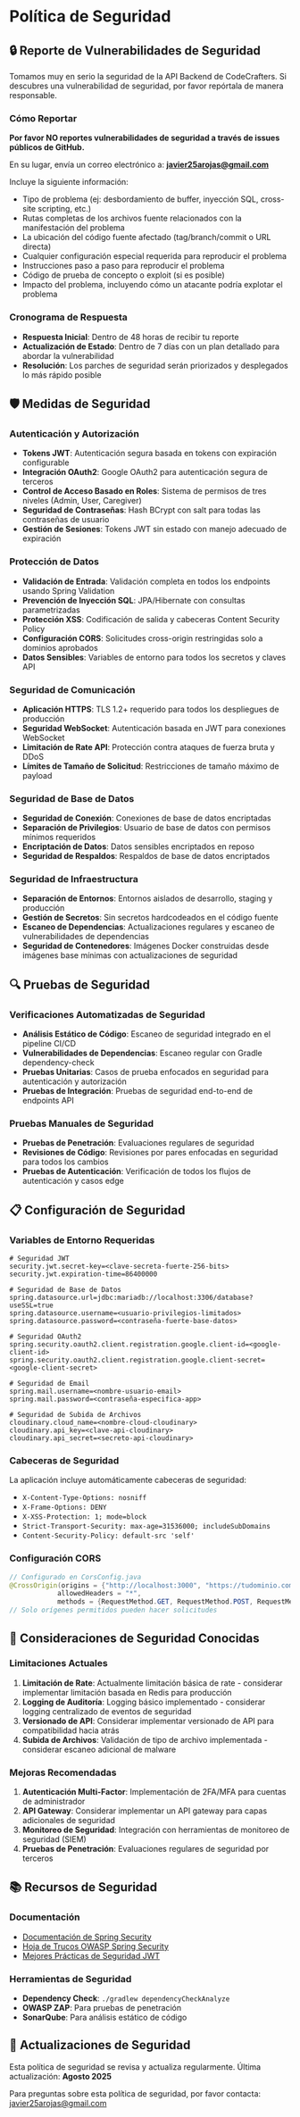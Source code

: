 # Política de Seguridad

## 🔒 Reporte de Vulnerabilidades de Seguridad

Tomamos muy en serio la seguridad de la API Backend de CodeCrafters. Si descubres una vulnerabilidad de seguridad, por favor repórtala de manera responsable.

### Cómo Reportar

**Por favor NO reportes vulnerabilidades de seguridad a través de issues públicos de GitHub.**

En su lugar, envía un correo electrónico a: **javier25arojas@gmail.com**

Incluye la siguiente información:
- Tipo de problema (ej: desbordamiento de buffer, inyección SQL, cross-site scripting, etc.)
- Rutas completas de los archivos fuente relacionados con la manifestación del problema
- La ubicación del código fuente afectado (tag/branch/commit o URL directa)
- Cualquier configuración especial requerida para reproducir el problema
- Instrucciones paso a paso para reproducir el problema
- Código de prueba de concepto o exploit (si es posible)
- Impacto del problema, incluyendo cómo un atacante podría explotar el problema

### Cronograma de Respuesta

- **Respuesta Inicial**: Dentro de 48 horas de recibir tu reporte
- **Actualización de Estado**: Dentro de 7 días con un plan detallado para abordar la vulnerabilidad
- **Resolución**: Los parches de seguridad serán priorizados y desplegados lo más rápido posible

## 🛡️ Medidas de Seguridad

### Autenticación y Autorización

- **Tokens JWT**: Autenticación segura basada en tokens con expiración configurable
- **Integración OAuth2**: Google OAuth2 para autenticación segura de terceros
- **Control de Acceso Basado en Roles**: Sistema de permisos de tres niveles (Admin, User, Caregiver)
- **Seguridad de Contraseñas**: Hash BCrypt con salt para todas las contraseñas de usuario
- **Gestión de Sesiones**: Tokens JWT sin estado con manejo adecuado de expiración

### Protección de Datos

- **Validación de Entrada**: Validación completa en todos los endpoints usando Spring Validation
- **Prevención de Inyección SQL**: JPA/Hibernate con consultas parametrizadas
- **Protección XSS**: Codificación de salida y cabeceras Content Security Policy
- **Configuración CORS**: Solicitudes cross-origin restringidas solo a dominios aprobados
- **Datos Sensibles**: Variables de entorno para todos los secretos y claves API

### Seguridad de Comunicación

- **Aplicación HTTPS**: TLS 1.2+ requerido para todos los despliegues de producción
- **Seguridad WebSocket**: Autenticación basada en JWT para conexiones WebSocket
- **Limitación de Rate API**: Protección contra ataques de fuerza bruta y DDoS
- **Límites de Tamaño de Solicitud**: Restricciones de tamaño máximo de payload

### Seguridad de Base de Datos

- **Seguridad de Conexión**: Conexiones de base de datos encriptadas
- **Separación de Privilegios**: Usuario de base de datos con permisos mínimos requeridos
- **Encriptación de Datos**: Datos sensibles encriptados en reposo
- **Seguridad de Respaldos**: Respaldos de base de datos encriptados

### Seguridad de Infraestructura

- **Separación de Entornos**: Entornos aislados de desarrollo, staging y producción
- **Gestión de Secretos**: Sin secretos hardcodeados en el código fuente
- **Escaneo de Dependencias**: Actualizaciones regulares y escaneo de vulnerabilidades de dependencias
- **Seguridad de Contenedores**: Imágenes Docker construidas desde imágenes base mínimas con actualizaciones de seguridad

## 🔍 Pruebas de Seguridad

### Verificaciones Automatizadas de Seguridad

- **Análisis Estático de Código**: Escaneo de seguridad integrado en el pipeline CI/CD
- **Vulnerabilidades de Dependencias**: Escaneo regular con Gradle dependency-check
- **Pruebas Unitarias**: Casos de prueba enfocados en seguridad para autenticación y autorización
- **Pruebas de Integración**: Pruebas de seguridad end-to-end de endpoints API

### Pruebas Manuales de Seguridad

- **Pruebas de Penetración**: Evaluaciones regulares de seguridad
- **Revisiones de Código**: Revisiones por pares enfocadas en seguridad para todos los cambios
- **Pruebas de Autenticación**: Verificación de todos los flujos de autenticación y casos edge

## 📋 Configuración de Seguridad

### Variables de Entorno Requeridas

```properties
# Seguridad JWT
security.jwt.secret-key=<clave-secreta-fuerte-256-bits>
security.jwt.expiration-time=86400000

# Seguridad de Base de Datos
spring.datasource.url=jdbc:mariadb://localhost:3306/database?useSSL=true
spring.datasource.username=<usuario-privilegios-limitados>
spring.datasource.password=<contraseña-fuerte-base-datos>

# Seguridad OAuth2
spring.security.oauth2.client.registration.google.client-id=<google-client-id>
spring.security.oauth2.client.registration.google.client-secret=<google-client-secret>

# Seguridad de Email
spring.mail.username=<nombre-usuario-email>
spring.mail.password=<contraseña-especifica-app>

# Seguridad de Subida de Archivos
cloudinary.cloud_name=<nombre-cloud-cloudinary>
cloudinary.api_key=<clave-api-cloudinary>
cloudinary.api_secret=<secreto-api-cloudinary>
```

### Cabeceras de Seguridad

La aplicación incluye automáticamente cabeceras de seguridad:

- `X-Content-Type-Options: nosniff`
- `X-Frame-Options: DENY`
- `X-XSS-Protection: 1; mode=block`
- `Strict-Transport-Security: max-age=31536000; includeSubDomains`
- `Content-Security-Policy: default-src 'self'`

### Configuración CORS

```java
// Configurado en CorsConfig.java
@CrossOrigin(origins = {"http://localhost:3000", "https://tudominio.com"},
            allowedHeaders = "*",
            methods = {RequestMethod.GET, RequestMethod.POST, RequestMethod.PUT, RequestMethod.DELETE})
// Solo orígenes permitidos pueden hacer solicitudes
```

## 🚨 Consideraciones de Seguridad Conocidas

### Limitaciones Actuales

1. **Limitación de Rate**: Actualmente limitación básica de rate - considerar implementar limitación basada en Redis para producción
2. **Logging de Auditoría**: Logging básico implementado - considerar logging centralizado de eventos de seguridad
3. **Versionado de API**: Considerar implementar versionado de API para compatibilidad hacia atrás
4. **Subida de Archivos**: Validación de tipo de archivo implementada - considerar escaneo adicional de malware

### Mejoras Recomendadas

1. **Autenticación Multi-Factor**: Implementación de 2FA/MFA para cuentas de administrador
2. **API Gateway**: Considerar implementar un API gateway para capas adicionales de seguridad
3. **Monitoreo de Seguridad**: Integración con herramientas de monitoreo de seguridad (SIEM)
4. **Pruebas de Penetración**: Evaluaciones regulares de seguridad por terceros

## 📚 Recursos de Seguridad

### Documentación

- [Documentación de Spring Security](https://spring.io/projects/spring-security)
- [Hoja de Trucos OWASP Spring Security](https://cheatsheetseries.owasp.org/cheatsheets/Spring_Security_Cheat_Sheet.html)
- [Mejores Prácticas de Seguridad JWT](https://auth0.com/blog/a-look-at-the-latest-draft-for-jwt-bcp/)

### Herramientas de Seguridad

- **Dependency Check**: `./gradlew dependencyCheckAnalyze`
- **OWASP ZAP**: Para pruebas de penetración
- **SonarQube**: Para análisis estático de código

## 🔄 Actualizaciones de Seguridad

Esta política de seguridad se revisa y actualiza regularmente. Última actualización: **Agosto 2025**

Para preguntas sobre esta política de seguridad, por favor contacta: javier25arojas@gmail.com